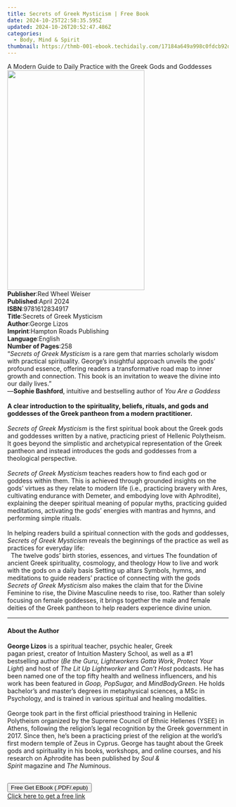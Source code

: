 ```yaml
---
title: Secrets of Greek Mysticism | Free Book
date: 2024-10-25T22:58:35.595Z
updated: 2024-10-26T20:52:47.486Z
categories:
  - Body, Mind & Spirit
thumbnail: https://thmb-001-ebook.techidaily.com/17184a649a998c0fdcb92d93bf089214bf2e55f9408ce72dfa7a5bd4fadb3b62.jpg
---
```

<main id="book-container">
  <div class="flex flex-col">
    <div class="book-brief flex-1 py-6 px-4 sm:p-6 md:py-10 md:px-8">
      <!-- brief-->
      <div class="book-brief-main">
        A Modern Guide to Daily Practice with the Greek Gods and Goddesses
      </div>
    </div>
    <div
      class="book-meta-info flex-1 grid gap-4 col-start-1 col-end-3 row-start-1 sm:mb-6 sm:grid-cols-4 lg:gap-6 lg:col-start-2 lg:row-end-6 lg:row-span-6 lg:mb-0"
    >
      <div
        class="book-meta-info-left place-content-center mt-4 p-4 text-sm leading-6 col-start-2 col-span-2 dark:text-slate-400"
      >
        <img
          class="w-full h-500 object-cover rounded-lg sm:h-255 sm:col-span-2 lg:col-span-full"
          src="https://img-001-ebook.techidaily.com/60bdb75ba9fc2ad2672276b1ef3f3784d093ecef2f0c9348d382dfff1b43100d.jpg"
          alt=""
          width="312"
          height="500"
        />
      </div>
      <div
        class="book-meta-info-right mt-2 col-start-1 row-start-2 col-span-3 self-center"
      >
        <!-- meta data  -->
        <div class="flex flex-col px-4 md:px-8">
          <div class="flex-1">
            <strong>Publisher</strong>:<span class="px-2"
              >Red Wheel Weiser</span
            >
          </div>
          <div class="flex-1">
            <strong>Published</strong>:<span class="px-2">April 2024</span>
          </div>
          <div class="flex-1">
            <strong>ISBN</strong>:<span class="px-2">9781612834917</span>
          </div>
          <div class="flex-1">
            <strong>Title</strong>:<span class="px-2"
              >Secrets of Greek Mysticism</span
            >
          </div>
          <div class="flex-1">
            <strong>Author</strong>:<span class="px-2">George Lizos</span>
          </div>
          <div class="flex-1">
            <strong>Imprint</strong>:<span class="px-2"
              >Hampton Roads Publishing</span
            >
          </div>
          <div class="flex-1">
            <strong>Language</strong>:<span class="px-2">English</span>
          </div>
          <div class="flex-1">
            <strong>Number of Pages</strong>:<span class="px-2">258</span>
          </div>
        </div>
      </div>
    </div>
    <div class="book-description flex-1 py-6 px-4 sm:p-6 md:py-10 md:px-8">
      <div class="book-description-main">
        <div accordion-content="" id="description">
          “<i>Secrets of Greek Mysticism</i> is a rare gem that marries
          scholarly wisdom with practical spirituality. George’s insightful
          approach unveils the gods’ profound essence, offering readers a
          transformative road map to inner growth and connection. This book is
          an invitation to weave the divine into our daily lives.”<br />
          —<b>Sophie Bashford</b>, intuitive and bestselling author of
          <i>You Are a Goddess</i><br />
          &nbsp;<br /><b
            >A clear introduction to the spirituality, beliefs, rituals, and
            gods and goddesses of the Greek pantheon from a modern
            practitioner.</b
          ><br />
          &nbsp;<br /><i>Secrets of Greek Mysticism </i>is the first spiritual
          book about the Greek gods and goddesses written by a native,
          practicing priest of Hellenic Polytheism. It goes beyond the
          simplistic and archetypical representation of the Greek pantheon and
          instead introduces the gods and goddesses from a theological
          perspective.<br />
          &nbsp;<br /><i>Secrets of Greek Mysticism</i> teaches readers how to
          find each god or goddess within them. This is achieved through
          grounded insights on the gods’ virtues as they relate to modern life
          (i.e., practicing bravery with Ares, cultivating endurance with
          Demeter, and embodying love with Aphrodite), explaining the deeper
          spiritual meaning of popular myths, practicing guided meditations,
          activating the gods’ energies with mantras and hymns, and performing
          simple rituals.<br />
          &nbsp;<br />
          In helping readers build a spiritual connection with the gods and
          goddesses, <i>Secrets of Greek Mysticism</i> reveals the beginnings of
          the practice as well as practices for everyday life:<br />
          &nbsp; The twelve gods’ birth stories, essences, and virtues The
          foundation of ancient Greek spirituality, cosmology, and theology How
          to live and work with the gods on a daily basis Setting up altars
          Symbols, hymns, and meditations to guide readers’ practice of
          connecting with the gods &nbsp;<br /><i>Secrets of Greek Mysticism</i>
          also makes the claim that for the Divine Feminine to rise, the Divine
          Masculine needs to rise, too. Rather than solely focusing on female
          goddesses, it brings together the male and female deities of the Greek
          pantheon to help readers experience divine union.
        </div>
        <div class="accordion-fader"></div>
      </div>
    </div>
    <div class="book-excerpts flex-1 py-6 px-4 sm:p-6 md:py-10 md:px-8">
      <!-- excerpts-->
      <div class="book-excerpts-main">
        <hr />
        <h4 class="placeholder placeholder-heading">
          <span>About the Author</span>
        </h4>
        <p>
          <b>George Lizos</b> is a spiritual teacher,&nbsp;psychic
          healer,&nbsp;Greek pagan&nbsp;priest,&nbsp;creator
          of&nbsp;Intuition&nbsp;Mastery School, as well as a&nbsp;#1
          bestselling&nbsp;author (<i
            >Be the Guru,&nbsp;Lightworkers Gotta Work,&nbsp;Protect Your
            Light</i
          >) and&nbsp;host of&nbsp;<i>The Lit Up Lightworker&nbsp;</i
          >and&nbsp;<i>Can’t Host&nbsp;</i>podcasts.&nbsp;He has been named one
          of the top fifty health and&nbsp;wellness influencers,&nbsp;and his
          work has been featured in&nbsp;<i>Goop, PopSugar,&nbsp;</i
          >and&nbsp;<i>MindBodyGreen</i>.&nbsp;He holds bachelor’s and master’s
          degrees in metaphysical sciences,&nbsp;a&nbsp;MSc&nbsp;in
          Psychology,&nbsp;and&nbsp;is trained in various spiritual
          and&nbsp;healing modalities.<br /><br />
          George took part in the first official priesthood&nbsp;training in
          Hellenic Polytheism organized by the Supreme Council of
          Ethnic&nbsp;Hellenes (YSEE) in Athens, following&nbsp;the religion’s
          legal recognition by the&nbsp;Greek government in 2017. Since then,
          he’s been a practicing priest of the&nbsp;religion at the world’s
          first modern temple of&nbsp;Zeus in Cyprus. George has&nbsp;taught
          about the Greek gods and spirituality in his books, workshops,
          and&nbsp;online courses, and his research on Aphrodite has
          been&nbsp;published by&nbsp;<i>Soul &amp; Spirit</i
          >&nbsp;magazine&nbsp;and&nbsp;<i>The Numinous</i>.&nbsp;
          &nbsp;&nbsp;<br /><br />
        </p>
      </div>
    </div>
    <div
      class="book-about-author flex-1 py-6 px-4 sm:p-6 md:py-10 md:px-8"
    ></div>
    <div class="book-free-get flex-1 py-6 px-4 sm:p-6 md:py-10 md:px-8">
      <button
        id="btn-free-get"
        class="bg-blue-500 hover:bg-blue-700 text-white font-bold py-2 px-4 rounded"
      >
        Free Get EBook (.PDF/.epub)
      </button>
      <div id="countdown-display" class="px-2 text-lg mt-2"></div>
      <a
        id="free-link"
        class="hidden bg-blue-500 hover:bg-blue-700 text-white font-bold py-2 px-4 rounded"
        href="https://www.ebooks.com/en-us/book/211015374/secrets-of-greek-mysticism/george-lizos/"
        target="_blank"
        >Click here to get a free link</a
      >
    </div>
    <script>
      let countdownTime = 0;
      let countdownInterval = null;
      document
        .getElementById('btn-free-get')
        .addEventListener('click', startCountdown);
      function startCountdown() {
        countdownTime = new Date().getTime() + 60000 * 3;
        countdownInterval = setInterval(updateCountdown, 1000);
        document.getElementById('btn-free-get').disabled = true;
        document
          .getElementById('btn-free-get')
          .classList.add('bg-gray-500', 'cursor-not-allowed');
      }
      function updateCountdown() {
        let currentTime = new Date().getTime();
        let timeLeft = countdownTime - currentTime;
        let secondsLeft = Math.floor(timeLeft / 1000);
        document.getElementById('countdown-display').innerHTML =
          `Remaining time: ${secondsLeft} seconds.`;
        if (secondsLeft <= 0) {
          clearInterval(countdownInterval);
          document.getElementById('btn-free-get').classList.add('hidden');
          document.getElementById('free-link').classList.remove('hidden');
          document.getElementById('countdown-display').innerHTML = '';
        }
      }
    </script>
  </div>
</main>

<ins class="adsbygoogle"
      style="display:block"
      data-ad-client="ca-pub-7571918770474297"
      data-ad-slot="8358498916"
      data-ad-format="auto"
      data-full-width-responsive="true"></ins>
    